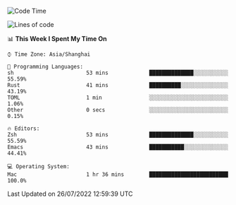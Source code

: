 <!--START_SECTION:waka-->
![Code Time](http://img.shields.io/badge/Code%20Time-748%20hrs%2059%20mins-blue)

![Lines of code](https://img.shields.io/badge/From%20Hello%20World%20I%27ve%20Written-22%20Thousand%20lines%20of%20code-blue)

📊 **This Week I Spent My Time On** 

```text
⌚︎ Time Zone: Asia/Shanghai

💬 Programming Languages: 
sh                       53 mins             ██████████████░░░░░░░░░░░   55.59% 
Rust                     41 mins             ██████████░░░░░░░░░░░░░░░   43.19% 
TOML                     1 min               ░░░░░░░░░░░░░░░░░░░░░░░░░   1.06% 
Other                    0 secs              ░░░░░░░░░░░░░░░░░░░░░░░░░   0.15%

🔥 Editors: 
Zsh                      53 mins             ██████████████░░░░░░░░░░░   55.59% 
Emacs                    43 mins             ███████████░░░░░░░░░░░░░░   44.41%

💻 Operating System: 
Mac                      1 hr 36 mins        █████████████████████████   100.0%

```


 Last Updated on 26/07/2022 12:59:39 UTC
<!--END_SECTION:waka-->
